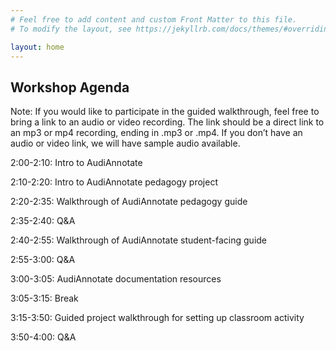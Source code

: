 ```yaml
---
# Feel free to add content and custom Front Matter to this file.
# To modify the layout, see https://jekyllrb.com/docs/themes/#overriding-theme-defaults

layout: home
---
```


## Workshop Agenda

Note: If you would like to participate in the guided walkthrough, feel free to bring a link to an audio or video recording. The link should be a direct link to an mp3 or mp4 recording, ending in .mp3 or .mp4. If you don’t have an audio or video link, we will have sample audio available. 
 
2:00-2:10: Intro to AudiAnnotate 

2:10-2:20: Intro to AudiAnnotate pedagogy project

2:20-2:35: Walkthrough of AudiAnnotate pedagogy guide 

2:35-2:40: Q&A

2:40-2:55: Walkthrough of AudiAnnotate student-facing guide 

2:55-3:00: Q&A

3:00-3:05: AudiAnnotate documentation resources

3:05-3:15: Break

3:15-3:50: Guided project walkthrough for setting up classroom activity 


3:50-4:00: Q&A





